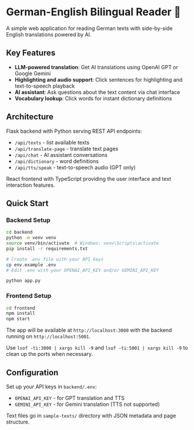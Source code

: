 # German-English Bilingual Reader 🦒

A simple web application for reading German texts with side-by-side English translations powered by AI.

## Key Features

- **LLM-powered translation**: Get AI translations using OpenAI GPT or Google Gemini
- **Highlighting and audio support**: Click sentences for highlighting and text-to-speech playback
- **AI assistant**: Ask questions about the text content via chat interface  
- **Vocabulary lookup**: Click words for instant dictionary definitions

## Architecture

Flask backend with Python serving REST API endpoints:
- `/api/texts` - list available texts
- `/api/translate-page` - translate text pages
- `/api/chat` - AI assistant conversations
- `/api/dictionary` - word definitions
- `/api/tts/speak` - text-to-speech audio (GPT only)

React frontend with TypeScript providing the user interface and text interaction features.

## Quick Start

### Backend Setup

```bash
cd backend
python -m venv venv
source venv/bin/activate  # Windows: venv\Scripts\activate
pip install -r requirements.txt

# Create .env file with your API keys
cp env.example .env
# Edit .env with your OPENAI_API_KEY and/or GEMINI_API_KEY

python app.py
```

### Frontend Setup

```bash
cd frontend
npm install
npm start
```

The app will be available at `http://localhost:3000` with the backend running on `http://localhost:5001`.

Use `lsof -ti:3000 | xargs kill -9` and `lsof -ti:5001 | xargs kill -9` to clean up the ports when necessary.

## Configuration

Set up your API keys in `backend/.env`:
- `OPENAI_API_KEY` - for GPT translation and TTS
- `GEMINI_API_KEY` - for Gemini translation (TTS not supported)

Text files go in `sample-texts/` directory with JSON metadata and page structure.
